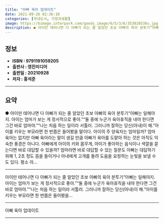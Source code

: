 ```yaml
---
title: "아빠 육아 업데이트"
date: 2021-09-26 02:36:10
categories: [국내도서, 가정과생활]
image: https://bimage.interpark.com/goods_image/6/5/3/6/353816536s.jpg
description: ● 아이만 태어나면 다 아빠가 되는 줄 알았던 초보 아빠의 육아 분투기“아빠는 일해야지. 아이는 엄마가 보는 게 정서적으로 좋아.”“둘 중에 누군가 육아휴직을 내야 한다면 그건 바로 엄마야.”“나는 처음 하는 일이라 서툴러. 그러니까 잘하는 당신(아내)이 해.”아이를 키우는 부모라면
---
```


## **정보**

- **ISBN : 9791191059205**
- **출판사 : 영진미디어**
- **출판일 : 20210928**
- **저자 : 홍석준**

------



## **요약**

●  아이만 태어나면 다 아빠가 되는 줄 알았던 초보 아빠의 육아 분투기“아빠는 일해야지. 아이는 엄마가 보는 게 정서적으로 좋아.”“둘 중에 누군가 육아휴직을 내야 한다면 그건 바로 엄마야.”“나는 처음 하는 일이라 서툴러. 그러니까 잘하는 당신(아내)이 해.”아이를 키우는 부모라면 한 번쯤은 들어봤을 말이다. 아이의 주 양육자는 엄마일까? 엄마 육아는 없지만 아빠 육아라는 말이 생길 만큼 아빠가 육아를 도맡아 하는 것은 아직도 익숙한 풍경은 아니다. 아빠에게 아이의 키와 몸무게, 아이가 좋아하는 음식이나 색깔을 묻는다면 바로 대답할 수 있을까? 엄마라면 바로 대답할 수 있는 질문도 아빠는 대답하기 위해 1, 2초 정도 뜸을 들이거나 아내에게 고개를 돌려 도움을 요청하는 눈빛을 보낼 수도 있다. 평소 아...

------

아이만 태어나면 다 아빠가 되는 줄 알았던 초보 아빠의 육아 분투기“아빠는 일해야지. 아이는 엄마가 보는 게 정서적으로 좋아.”“둘 중에 누군가 육아휴직을 내야 한다면 그건 바로 엄마야.”“나는 처음 하는 일이라 서툴러. 그러니까 잘하는 당신(아내)이 해.”아이를 키우는 부모라면 한 번쯤은 들어봤을... 

------


아빠 육아 업데이트 

------


